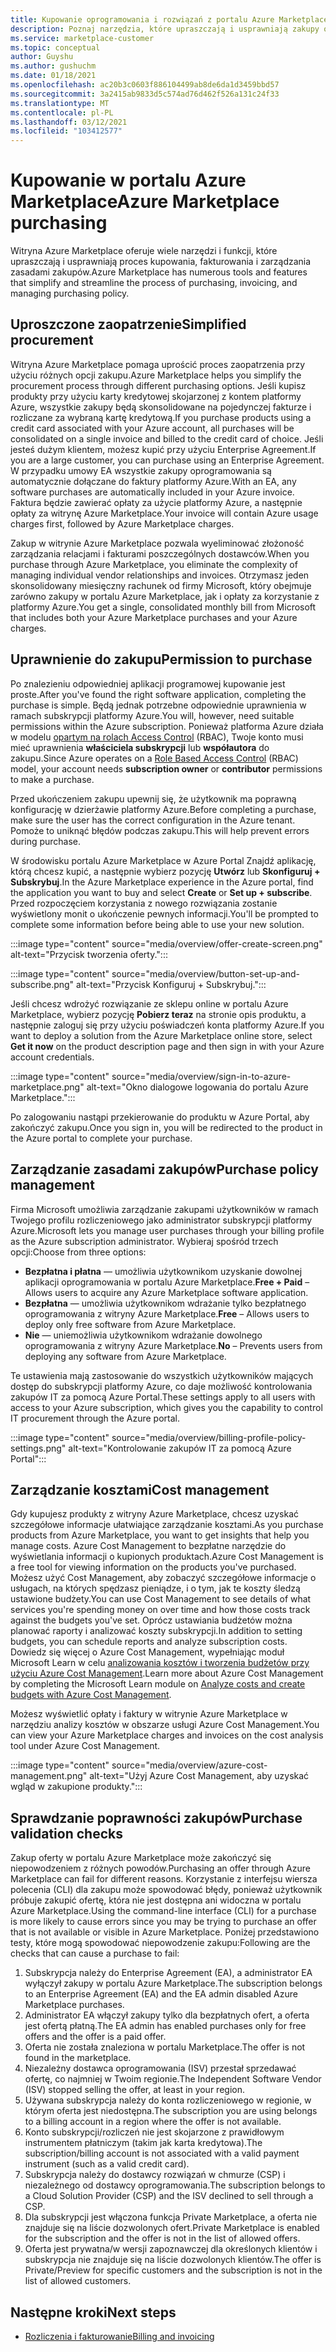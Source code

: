 ```yaml
---
title: Kupowanie oprogramowania i rozwiązań z portalu Azure Marketplace
description: Poznaj narzędzia, które upraszczają i usprawniają zakupy oprogramowania i zarządzanie nimi w portalu Azure Marketplace.
ms.service: marketplace-customer
ms.topic: conceptual
author: Guyshu
ms.author: gushuchm
ms.date: 01/18/2021
ms.openlocfilehash: ac20b3c0603f886104499ab8de6da1d3459bbd57
ms.sourcegitcommit: 3a2415ab9833d5c574ad76d462f526a131c24f33
ms.translationtype: MT
ms.contentlocale: pl-PL
ms.lasthandoff: 03/12/2021
ms.locfileid: "103412577"
---
```

# <a name="azure-marketplace-purchasing"></a><span data-ttu-id="4dea8-103">Kupowanie w portalu Azure Marketplace</span><span class="sxs-lookup"><span data-stu-id="4dea8-103">Azure Marketplace purchasing</span></span>

<span data-ttu-id="4dea8-104">Witryna Azure Marketplace oferuje wiele narzędzi i funkcji, które upraszczają i usprawniają proces kupowania, fakturowania i zarządzania zasadami zakupów.</span><span class="sxs-lookup"><span data-stu-id="4dea8-104">Azure Marketplace has numerous tools and features that simplify and streamline the process of purchasing, invoicing, and managing purchasing policy.</span></span>

## <a name="simplified-procurement"></a><span data-ttu-id="4dea8-105">Uproszczone zaopatrzenie</span><span class="sxs-lookup"><span data-stu-id="4dea8-105">Simplified procurement</span></span>

<span data-ttu-id="4dea8-106">Witryna Azure Marketplace pomaga uprościć proces zaopatrzenia przy użyciu różnych opcji zakupu.</span><span class="sxs-lookup"><span data-stu-id="4dea8-106">Azure Marketplace helps you simplify the procurement process through different purchasing options.</span></span> <span data-ttu-id="4dea8-107">Jeśli kupisz produkty przy użyciu karty kredytowej skojarzonej z kontem platformy Azure, wszystkie zakupy będą skonsolidowane na pojedynczej fakturze i rozliczane za wybraną kartę kredytową.</span><span class="sxs-lookup"><span data-stu-id="4dea8-107">If you purchase products using a credit card associated with your Azure account, all purchases will be consolidated on a single invoice and billed to the credit card of choice.</span></span> <span data-ttu-id="4dea8-108">Jeśli jesteś dużym klientem, możesz kupić przy użyciu Enterprise Agreement.</span><span class="sxs-lookup"><span data-stu-id="4dea8-108">If you are a large customer, you can purchase using an Enterprise Agreement.</span></span> <span data-ttu-id="4dea8-109">W przypadku umowy EA wszystkie zakupy oprogramowania są automatycznie dołączane do faktury platformy Azure.</span><span class="sxs-lookup"><span data-stu-id="4dea8-109">With an EA, any software purchases are automatically included in your Azure invoice.</span></span> <span data-ttu-id="4dea8-110">Faktura będzie zawierać opłaty za użycie platformy Azure, a następnie opłaty za witrynę Azure Marketplace.</span><span class="sxs-lookup"><span data-stu-id="4dea8-110">Your invoice will contain Azure usage charges first, followed by Azure Marketplace charges.</span></span>

<span data-ttu-id="4dea8-111">Zakup w witrynie Azure Marketplace pozwala wyeliminować złożoność zarządzania relacjami i fakturami poszczególnych dostawców.</span><span class="sxs-lookup"><span data-stu-id="4dea8-111">When you purchase through Azure Marketplace, you eliminate the complexity of managing individual vendor relationships and invoices.</span></span> <span data-ttu-id="4dea8-112">Otrzymasz jeden skonsolidowany miesięczny rachunek od firmy Microsoft, który obejmuje zarówno zakupy w portalu Azure Marketplace, jak i opłaty za korzystanie z platformy Azure.</span><span class="sxs-lookup"><span data-stu-id="4dea8-112">You get a single, consolidated monthly bill from Microsoft that includes both your Azure Marketplace purchases and your Azure charges.</span></span>

## <a name="permission-to-purchase"></a><span data-ttu-id="4dea8-113">Uprawnienie do zakupu</span><span class="sxs-lookup"><span data-stu-id="4dea8-113">Permission to purchase</span></span>

<span data-ttu-id="4dea8-114">Po znalezieniu odpowiedniej aplikacji programowej kupowanie jest proste.</span><span class="sxs-lookup"><span data-stu-id="4dea8-114">After you've found the right software application, completing the purchase is simple.</span></span> <span data-ttu-id="4dea8-115">Będą jednak potrzebne odpowiednie uprawnienia w ramach subskrypcji platformy Azure.</span><span class="sxs-lookup"><span data-stu-id="4dea8-115">You will, however, need suitable permissions within the Azure subscription.</span></span> <span data-ttu-id="4dea8-116">Ponieważ platforma Azure działa w modelu [opartym na rolach Access Control](/azure/role-based-access-control/overview) (RBAC), Twoje konto musi mieć uprawnienia **właściciela subskrypcji** lub **współautora** do zakupu.</span><span class="sxs-lookup"><span data-stu-id="4dea8-116">Since Azure operates on a [Role Based Access Control](/azure/role-based-access-control/overview) (RBAC) model, your account needs **subscription owner** or **contributor** permissions to make a purchase.</span></span>

<span data-ttu-id="4dea8-117">Przed ukończeniem zakupu upewnij się, że użytkownik ma poprawną konfigurację w dzierżawie platformy Azure.</span><span class="sxs-lookup"><span data-stu-id="4dea8-117">Before completing a purchase, make sure the user has the correct configuration in the Azure tenant.</span></span> <span data-ttu-id="4dea8-118">Pomoże to uniknąć błędów podczas zakupu.</span><span class="sxs-lookup"><span data-stu-id="4dea8-118">This will help prevent errors during purchase.</span></span>

<span data-ttu-id="4dea8-119">W środowisku portalu Azure Marketplace w Azure Portal Znajdź aplikację, którą chcesz kupić, a następnie wybierz pozycję **Utwórz** lub **Skonfiguruj + Subskrybuj**.</span><span class="sxs-lookup"><span data-stu-id="4dea8-119">In the Azure Marketplace experience in the Azure portal, find the application you want to buy and select **Create** or **Set up + subscribe**.</span></span> <span data-ttu-id="4dea8-120">Przed rozpoczęciem korzystania z nowego rozwiązania zostanie wyświetlony monit o ukończenie pewnych informacji.</span><span class="sxs-lookup"><span data-stu-id="4dea8-120">You'll be prompted to complete some information before being able to use your new solution.</span></span>

:::image type="content" source="media/overview/offer-create-screen.png" alt-text="Przycisk tworzenia oferty.":::

:::image type="content" source="media/overview/button-set-up-and-subscribe.png" alt-text="Przycisk Konfiguruj + Subskrybuj.":::

<span data-ttu-id="4dea8-123">Jeśli chcesz wdrożyć rozwiązanie ze sklepu online w portalu Azure Marketplace, wybierz pozycję **Pobierz teraz** na stronie opis produktu, a następnie zaloguj się przy użyciu poświadczeń konta platformy Azure.</span><span class="sxs-lookup"><span data-stu-id="4dea8-123">If you want to deploy a solution from the Azure Marketplace online store, select **Get it now** on the product description page and then sign in with your Azure account credentials.</span></span>

:::image type="content" source="media/overview/sign-in-to-azure-marketplace.png" alt-text="Okno dialogowe logowania do portalu Azure Marketplace.":::

<span data-ttu-id="4dea8-125">Po zalogowaniu nastąpi przekierowanie do produktu w Azure Portal, aby zakończyć zakupu.</span><span class="sxs-lookup"><span data-stu-id="4dea8-125">Once you sign in, you will be redirected to the product in the Azure portal to complete your purchase.</span></span>

## <a name="purchase-policy-management"></a><span data-ttu-id="4dea8-126">Zarządzanie zasadami zakupów</span><span class="sxs-lookup"><span data-stu-id="4dea8-126">Purchase policy management</span></span>

<span data-ttu-id="4dea8-127">Firma Microsoft umożliwia zarządzanie zakupami użytkowników w ramach Twojego profilu rozliczeniowego jako administrator subskrypcji platformy Azure.</span><span class="sxs-lookup"><span data-stu-id="4dea8-127">Microsoft lets you manage user purchases through your billing profile as the Azure subscription administrator.</span></span> <span data-ttu-id="4dea8-128">Wybieraj spośród trzech opcji:</span><span class="sxs-lookup"><span data-stu-id="4dea8-128">Choose from three options:</span></span>

- <span data-ttu-id="4dea8-129">**Bezpłatna i płatna** — umożliwia użytkownikom uzyskanie dowolnej aplikacji oprogramowania w portalu Azure Marketplace.</span><span class="sxs-lookup"><span data-stu-id="4dea8-129">**Free + Paid** – Allows users to acquire any Azure Marketplace software application.</span></span>
- <span data-ttu-id="4dea8-130">**Bezpłatna** — umożliwia użytkownikom wdrażanie tylko bezpłatnego oprogramowania z witryny Azure Marketplace.</span><span class="sxs-lookup"><span data-stu-id="4dea8-130">**Free** – Allows users to deploy only free software from Azure Marketplace.</span></span>
- <span data-ttu-id="4dea8-131">**Nie** — uniemożliwia użytkownikom wdrażanie dowolnego oprogramowania z witryny Azure Marketplace.</span><span class="sxs-lookup"><span data-stu-id="4dea8-131">**No** – Prevents users from deploying any software from Azure Marketplace.</span></span>

<span data-ttu-id="4dea8-132">Te ustawienia mają zastosowanie do wszystkich użytkowników mających dostęp do subskrypcji platformy Azure, co daje możliwość kontrolowania zakupów IT za pomocą Azure Portal.</span><span class="sxs-lookup"><span data-stu-id="4dea8-132">These settings apply to all users with access to your Azure subscription, which gives you the capability to control IT procurement through the Azure portal.</span></span>

:::image type="content" source="media/overview/billing-profile-policy-settings.png" alt-text="Kontrolowanie zakupów IT za pomocą Azure Portal":::

## <a name="cost-management"></a><span data-ttu-id="4dea8-134">Zarządzanie kosztami</span><span class="sxs-lookup"><span data-stu-id="4dea8-134">Cost management</span></span>

<span data-ttu-id="4dea8-135">Gdy kupujesz produkty z witryny Azure Marketplace, chcesz uzyskać szczegółowe informacje ułatwiające zarządzanie kosztami.</span><span class="sxs-lookup"><span data-stu-id="4dea8-135">As you purchase products from Azure Marketplace, you want to get insights that help you manage costs.</span></span> <span data-ttu-id="4dea8-136">Azure Cost Management to bezpłatne narzędzie do wyświetlania informacji o kupionych produktach.</span><span class="sxs-lookup"><span data-stu-id="4dea8-136">Azure Cost Management is a free tool for viewing information on the products you've purchased.</span></span> <span data-ttu-id="4dea8-137">Możesz użyć Cost Management, aby zobaczyć szczegółowe informacje o usługach, na których spędzasz pieniądze, i o tym, jak te koszty śledzą ustawione budżety.</span><span class="sxs-lookup"><span data-stu-id="4dea8-137">You can use Cost Management to see details of what services you're spending money on over time and how those costs track against the budgets you've set.</span></span> <span data-ttu-id="4dea8-138">Oprócz ustawiania budżetów można planować raporty i analizować koszty subskrypcji.</span><span class="sxs-lookup"><span data-stu-id="4dea8-138">In addition to setting budgets, you can schedule reports and analyze subscription costs.</span></span> <span data-ttu-id="4dea8-139">Dowiedz się więcej o Azure Cost Management, wypełniając moduł Microsoft Learn w celu [analizowania kosztów i tworzenia budżetów przy użyciu Azure Cost Management](/learn/modules/analyze-costs-create-budgets-azure-cost-management/).</span><span class="sxs-lookup"><span data-stu-id="4dea8-139">Learn more about Azure Cost Management by completing the Microsoft Learn module on [Analyze costs and create budgets with Azure Cost Management](/learn/modules/analyze-costs-create-budgets-azure-cost-management/).</span></span>

<span data-ttu-id="4dea8-140">Możesz wyświetlić opłaty i faktury w witrynie Azure Marketplace w narzędziu analizy kosztów w obszarze usługi Azure Cost Management.</span><span class="sxs-lookup"><span data-stu-id="4dea8-140">You can view your Azure Marketplace charges and invoices on the cost analysis tool under Azure Cost Management.</span></span>

:::image type="content" source="media/overview/azure-cost-management.png" alt-text="Użyj Azure Cost Management, aby uzyskać wgląd w zakupione produkty.":::

## <a name="purchase-validation-checks"></a><span data-ttu-id="4dea8-142">Sprawdzanie poprawności zakupów</span><span class="sxs-lookup"><span data-stu-id="4dea8-142">Purchase validation checks</span></span>

<span data-ttu-id="4dea8-143">Zakup oferty w portalu Azure Marketplace może zakończyć się niepowodzeniem z różnych powodów.</span><span class="sxs-lookup"><span data-stu-id="4dea8-143">Purchasing an offer through Azure Marketplace can fail for different reasons.</span></span> <span data-ttu-id="4dea8-144">Korzystanie z interfejsu wiersza polecenia (CLI) dla zakupu może spowodować błędy, ponieważ użytkownik próbuje zakupić ofertę, która nie jest dostępna ani widoczna w portalu Azure Marketplace.</span><span class="sxs-lookup"><span data-stu-id="4dea8-144">Using the command-line interface (CLI) for a purchase is more likely to cause errors since you may be trying to purchase an offer that is not available or visible in Azure Marketplace.</span></span> <span data-ttu-id="4dea8-145">Poniżej przedstawiono testy, które mogą spowodować niepowodzenie zakupu:</span><span class="sxs-lookup"><span data-stu-id="4dea8-145">Following are the checks that can cause a purchase to fail:</span></span>

1. <span data-ttu-id="4dea8-146">Subskrypcja należy do Enterprise Agreement (EA), a administrator EA wyłączył zakupy w portalu Azure Marketplace.</span><span class="sxs-lookup"><span data-stu-id="4dea8-146">The subscription belongs to an Enterprise Agreement (EA) and the EA admin disabled Azure Marketplace purchases.</span></span>
1. <span data-ttu-id="4dea8-147">Administrator EA włączył zakupy tylko dla bezpłatnych ofert, a oferta jest ofertą płatną.</span><span class="sxs-lookup"><span data-stu-id="4dea8-147">The EA admin has enabled purchases only for free offers and the offer is a paid offer.</span></span>
1. <span data-ttu-id="4dea8-148">Oferta nie została znaleziona w portalu Marketplace.</span><span class="sxs-lookup"><span data-stu-id="4dea8-148">The offer is not found in the marketplace.</span></span>
1. <span data-ttu-id="4dea8-149">Niezależny dostawca oprogramowania (ISV) przestał sprzedawać ofertę, co najmniej w Twoim regionie.</span><span class="sxs-lookup"><span data-stu-id="4dea8-149">The Independent Software Vendor (ISV) stopped selling the offer, at least in your region.</span></span>
1. <span data-ttu-id="4dea8-150">Używana subskrypcja należy do konta rozliczeniowego w regionie, w którym oferta jest niedostępna.</span><span class="sxs-lookup"><span data-stu-id="4dea8-150">The subscription you are using belongs to a billing account in a region where the offer is not available.</span></span>
1. <span data-ttu-id="4dea8-151">Konto subskrypcji/rozliczeń nie jest skojarzone z prawidłowym instrumentem płatniczym (takim jak karta kredytowa).</span><span class="sxs-lookup"><span data-stu-id="4dea8-151">The subscription/billing account is not associated with a valid payment instrument (such as a valid credit card).</span></span>
1. <span data-ttu-id="4dea8-152">Subskrypcja należy do dostawcy rozwiązań w chmurze (CSP) i niezależnego od dostawcy oprogramowania.</span><span class="sxs-lookup"><span data-stu-id="4dea8-152">The subscription belongs to a Cloud Solution Provider (CSP) and the ISV declined to sell through a CSP.</span></span>
1. <span data-ttu-id="4dea8-153">Dla subskrypcji jest włączona funkcja Private Marketplace, a oferta nie znajduje się na liście dozwolonych ofert.</span><span class="sxs-lookup"><span data-stu-id="4dea8-153">Private Marketplace is enabled for the subscription and the offer is not in the list of allowed offers.</span></span>
1. <span data-ttu-id="4dea8-154">Oferta jest prywatna/w wersji zapoznawczej dla określonych klientów i subskrypcja nie znajduje się na liście dozwolonych klientów.</span><span class="sxs-lookup"><span data-stu-id="4dea8-154">The offer is Private/Preview for specific customers and the subscription is not in the list of allowed customers.</span></span>

## <a name="next-steps"></a><span data-ttu-id="4dea8-155">Następne kroki</span><span class="sxs-lookup"><span data-stu-id="4dea8-155">Next steps</span></span>

- [<span data-ttu-id="4dea8-156">Rozliczenia i fakturowanie</span><span class="sxs-lookup"><span data-stu-id="4dea8-156">Billing and invoicing</span></span>](billing-invoicing.md)